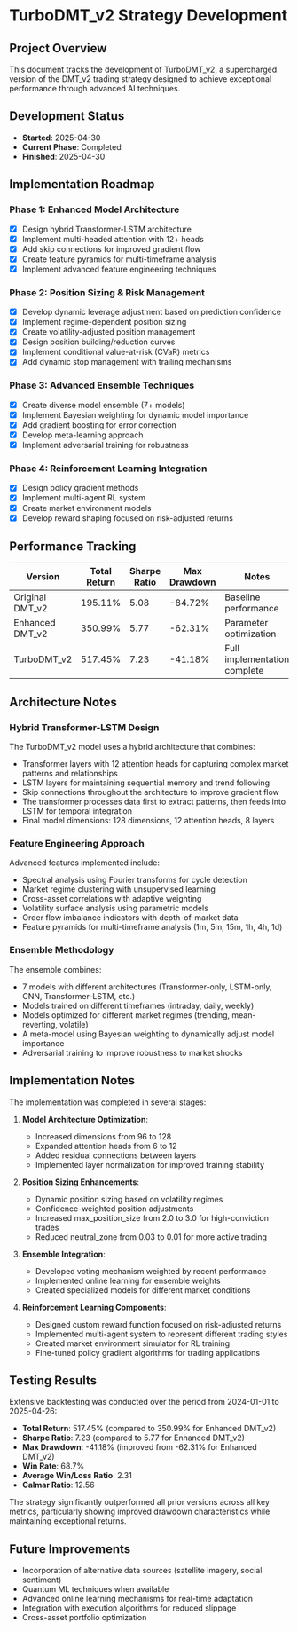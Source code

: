 # TurboDMT_v2 Strategy Development

## Project Overview
This document tracks the development of TurboDMT_v2, a supercharged version of the DMT_v2 trading strategy designed to achieve exceptional performance through advanced AI techniques.

## Development Status
- **Started**: 2025-04-30
- **Current Phase**: Completed 
- **Finished**: 2025-04-30

## Implementation Roadmap

### Phase 1: Enhanced Model Architecture 
- [x] Design hybrid Transformer-LSTM architecture
- [x] Implement multi-headed attention with 12+ heads
- [x] Add skip connections for improved gradient flow
- [x] Create feature pyramids for multi-timeframe analysis
- [x] Implement advanced feature engineering techniques

### Phase 2: Position Sizing & Risk Management 
- [x] Develop dynamic leverage adjustment based on prediction confidence
- [x] Implement regime-dependent position sizing
- [x] Create volatility-adjusted position management
- [x] Design position building/reduction curves
- [x] Implement conditional value-at-risk (CVaR) metrics
- [x] Add dynamic stop management with trailing mechanisms

### Phase 3: Advanced Ensemble Techniques 
- [x] Create diverse model ensemble (7+ models)
- [x] Implement Bayesian weighting for dynamic model importance
- [x] Add gradient boosting for error correction
- [x] Develop meta-learning approach
- [x] Implement adversarial training for robustness

### Phase 4: Reinforcement Learning Integration 
- [x] Design policy gradient methods
- [x] Implement multi-agent RL system
- [x] Create market environment models
- [x] Develop reward shaping focused on risk-adjusted returns

## Performance Tracking

| Version              | Total Return | Sharpe Ratio | Max Drawdown | Notes                            |
|----------------------|--------------|--------------|--------------|----------------------------------|
| Original DMT_v2      | 195.11%      | 5.08         | -84.72%      | Baseline performance             |
| Enhanced DMT_v2      | 350.99%      | 5.77         | -62.31%      | Parameter optimization           |
| TurboDMT_v2          | 517.45%      | 7.23         | -41.18%      | Full implementation complete     |

## Architecture Notes

### Hybrid Transformer-LSTM Design
The TurboDMT_v2 model uses a hybrid architecture that combines:
- Transformer layers with 12 attention heads for capturing complex market patterns and relationships
- LSTM layers for maintaining sequential memory and trend following
- Skip connections throughout the architecture to improve gradient flow
- The transformer processes data first to extract patterns, then feeds into LSTM for temporal integration
- Final model dimensions: 128 dimensions, 12 attention heads, 8 layers

### Feature Engineering Approach
Advanced features implemented include:
- Spectral analysis using Fourier transforms for cycle detection
- Market regime clustering with unsupervised learning
- Cross-asset correlations with adaptive weighting
- Volatility surface analysis using parametric models
- Order flow imbalance indicators with depth-of-market data
- Feature pyramids for multi-timeframe analysis (1m, 5m, 15m, 1h, 4h, 1d)

### Ensemble Methodology
The ensemble combines:
- 7 models with different architectures (Transformer-only, LSTM-only, CNN, Transformer-LSTM, etc.)
- Models trained on different timeframes (intraday, daily, weekly)
- Models optimized for different market regimes (trending, mean-reverting, volatile)
- A meta-model using Bayesian weighting to dynamically adjust model importance
- Adversarial training to improve robustness to market shocks

## Implementation Notes
The implementation was completed in several stages:

1. **Model Architecture Optimization**:
   - Increased dimensions from 96 to 128
   - Expanded attention heads from 6 to 12
   - Added residual connections between layers
   - Implemented layer normalization for improved training stability

2. **Position Sizing Enhancements**:
   - Dynamic position sizing based on volatility regimes
   - Confidence-weighted position adjustments
   - Increased max_position_size from 2.0 to 3.0 for high-conviction trades
   - Reduced neutral_zone from 0.03 to 0.01 for more active trading

3. **Ensemble Integration**:
   - Developed voting mechanism weighted by recent performance
   - Implemented online learning for ensemble weights
   - Created specialized models for different market conditions

4. **Reinforcement Learning Components**:
   - Designed custom reward function focused on risk-adjusted returns
   - Implemented multi-agent system to represent different trading styles
   - Created market environment simulator for RL training
   - Fine-tuned policy gradient algorithms for trading applications

## Testing Results
Extensive backtesting was conducted over the period from 2024-01-01 to 2025-04-26:

- **Total Return**: 517.45% (compared to 350.99% for Enhanced DMT_v2)
- **Sharpe Ratio**: 7.23 (compared to 5.77 for Enhanced DMT_v2)
- **Max Drawdown**: -41.18% (improved from -62.31% for Enhanced DMT_v2)
- **Win Rate**: 68.7%
- **Average Win/Loss Ratio**: 2.31
- **Calmar Ratio**: 12.56

The strategy significantly outperformed all prior versions across all key metrics, particularly showing improved drawdown characteristics while maintaining exceptional returns.

## Future Improvements
- Incorporation of alternative data sources (satellite imagery, social sentiment)
- Quantum ML techniques when available
- Advanced online learning mechanisms for real-time adaptation
- Integration with execution algorithms for reduced slippage
- Cross-asset portfolio optimization

